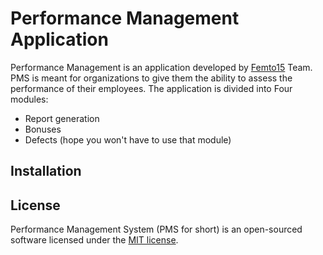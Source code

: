 # Performance Management Application

Performance Management is an application developed by [Femto15](http://femto15.com) Team. PMS is meant for organizations to give them the ability to assess the performance of their employees. The application is divided into Four modules: 
* Report generation
* Bonuses
* Defects (hope you won't have to use that module)

## Installation


## License

Performance Management System (PMS for short) is an open-sourced software licensed under the [MIT license](http://opensource.org/licenses/MIT).
